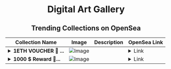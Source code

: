 <div align="center">

# Digital Art Gallery

## Trending Collections on OpenSea

| Collection Name                       | Image                                                                                     | Description                       | OpenSea Link                                                                                          |
|---------------------------------------|-------------------------------------------------------------------------------------------|-----------------------------------|--------------------------------------------------------------------------------------------------------|
| **<details><summary>1ETH VOUCHER 🎁 ...</summary>1ETH VOUCHER 🎁 [#427]</details>** | ![Image](https://i.seadn.io/s/raw/files/617c6f54896878b0d5466302ca0a03ad.png?w=500&auto=format?w=200&auto=format) |  | <details><summary>Link</summary>[1ETH VOUCHER 🎁 [#427]](https://opensea.io/collection/1eth-voucher-427)</details> |
| **<details><summary>1000 $ Reward 🎁...</summary>1000 $ Reward 🎁 [#315]</details>** | ![Image](https://i.seadn.io/s/raw/files/64078cc49ea780dcb567721643ad13e3.png?w=500&auto=format?w=200&auto=format) |  | <details><summary>Link</summary>[1000 $ Reward 🎁 [#315]](https://opensea.io/collection/1000-reward-315)</details> |

</div>
